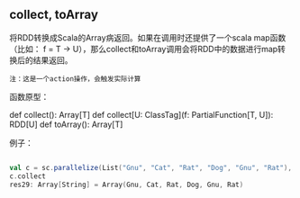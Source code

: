 ## collect, toArray

将RDD转换成Scala的Array病返回。如果在调用时还提供了一个scala map函数（比如： f = T -> U），那么collect和toArray调用会将RDD中的数据进行map转换后的结果返回。

`注：这是一个action操作，会触发实际计算`

函数原型：

  def collect(): Array[T]
  def collect[U: ClassTag](f: PartialFunction[T, U]): RDD[U]
  def toArray(): Array[T]

例子：

```scala

val c = sc.parallelize(List("Gnu", "Cat", "Rat", "Dog", "Gnu", "Rat"), 2)
c.collect
res29: Array[String] = Array(Gnu, Cat, Rat, Dog, Gnu, Rat)
```


